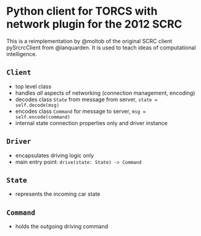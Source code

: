 # Python client for TORCS with network plugin for the 2012 SCRC

This is a reimplementation by @moltob of the original SCRC client pySrcrcClient from @lanquarden. It is used to teach ideas of computational intelligence.

## `Client`

* top level class
* handles _all_ aspects of networking (connection management, encoding)
* decodes class `State` from message from server, `state = self.decode(msg)`
* encodes class `Command` for message to server, `msg = self.encode(command)`
* internal state connection properties only and driver instance


## `Driver`

* encapsulates driving logic only
* main entry point: `drive(state: State) -> Command`

## `State`

* represents the incoming car state

## `Command`

* holds the outgoing driving command
